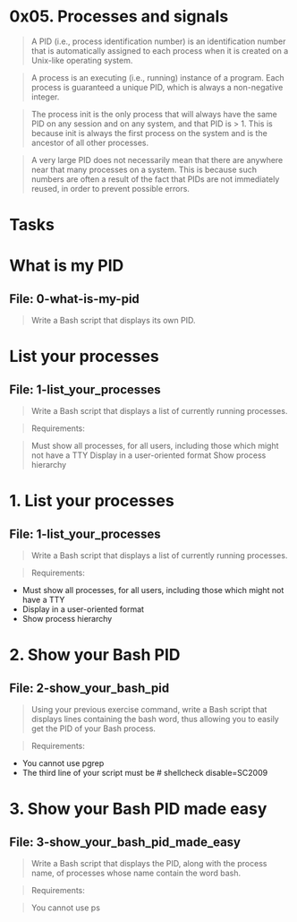 # 0x05. Processes and signals
	
> A PID (i.e., process identification number) is an identification number that is automatically assigned to each process when it is created on a Unix-like operating system.

> A process is an executing (i.e., running) instance of a program. Each process is guaranteed a unique PID, which is always a non-negative integer.

> The process init is the only process that will always have the same PID on any session and on any system, and that PID is > 1. This is because init is always the first process on the system and is the ancestor of all other processes.

> A very large PID does not necessarily mean that there are anywhere near that many processes on a system. This is because such numbers are often a result of the fact that PIDs are not immediately reused, in order to prevent possible errors.

# Tasks

# What is my PID
## File: 0-what-is-my-pid

> Write a Bash script that displays its own PID.

# List your processes
## File: 1-list_your_processes
> Write a Bash script that displays a list of currently running processes.

> Requirements:

> Must show all processes, for all users, including those which might not have a TTY
> Display in a user-oriented format
> Show process hierarchy

# 1. List your processes
## File: 1-list_your_processes

> Write a Bash script that displays a list of currently running processes.

> Requirements:

- Must show all processes, for all users, including those which might not have a TTY
- Display in a user-oriented format
- Show process hierarchy

# 2. Show your Bash PID
## File: 2-show_your_bash_pid
>Using your previous exercise command, write a Bash script that displays lines containing the bash word, thus allowing you to easily get the PID of your Bash process.

>Requirements:

- You cannot use pgrep
- The third line of your script must be # shellcheck disable=SC2009

# 3. Show your Bash PID made easy
## File: 3-show_your_bash_pid_made_easy
> Write a Bash script that displays the PID, along with the process name, of processes whose name contain the word bash.

> Requirements:

> You cannot use ps